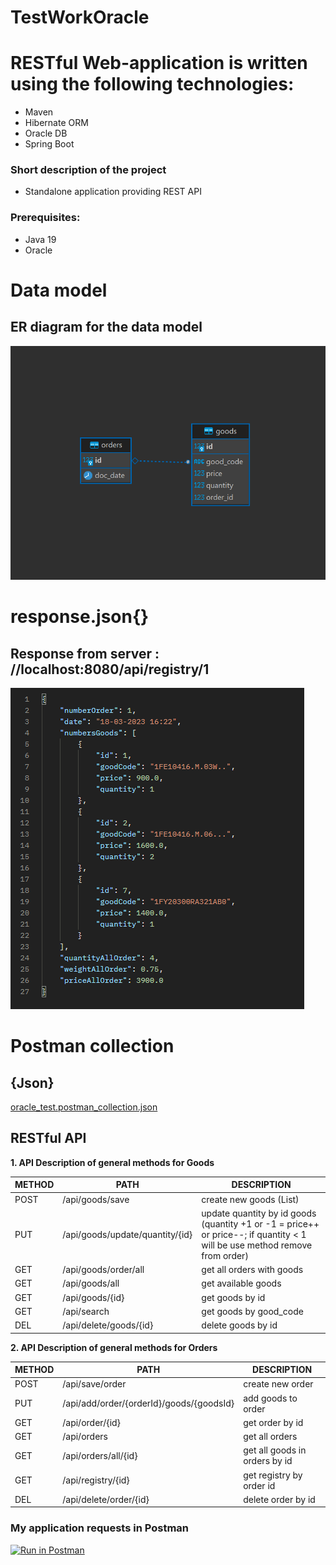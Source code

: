 # TestWorkOracle

# RESTful Web-application is written using the following technologies: 
  - Maven 
  - Hibernate ORM
  - Oracle DB 
  - Spring Boot
  
### Short description of the project
  - Standalone application providing REST API

### Prerequisites:
- Java 19
- Oracle

# Data model
## ER diagram for the data model

![db_diagram.png](src%2Fmain%2Fresources%2Fimg%2Fdb_diagram.png)

# response.json{}
## Response from server : //localhost:8080/api/registry/1

![JsonResponse.png](src%2Fmain%2Fresources%2Fimg%2FJsonResponse.png)

# Postman collection
## {Json}

[oracle_test.postman_collection.json](src%2Fmain%2Fresources%2Ffiles%2Foracle_test.postman_collection.json)

## RESTful API

**1. API Description of general methods for Goods**

METHOD | PATH | DESCRIPTION
------------|-----|------------
POST | /api/goods/save      | create new goods (List)
PUT  | /api/goods/update/quantity/{id}    | update quantity by id goods (quantity +1 or -1 = price++ or price--; if quantity < 1 will be use method remove from order)
GET  | /api/goods/order/all | get all orders with goods
GET  | /api/goods/all       | get available goods
GET  | /api/goods/{id}      | get goods by id
GET  | /api/search          | get goods by good_code
DEL  | /api/delete/goods/{id} | delete goods by id

**2. API Description of general methods for Orders**

METHOD | PATH               | DESCRIPTION
------------|--------------------|------------
POST | /api/save/order                          | create new order
PUT | /api/add/order/{orderId}/goods/{goodsId}  | add goods to order
GET | /api/order/{id}                           | get order by id
GET | /api/orders                               | get all orders
GET | /api/orders/all/{id}                      | get all goods in orders by id
GET | /api/registry/{id}                        | get registry by order id
DEL | /api/delete/order/{id}                    | delete order by id


### My application requests in Postman
[![Run in Postman](https://run.pstmn.io/button.svg)](https://app.getpostman.com/run-collection/d9af219fea3fe665c736?action=collection%2Fimport)
